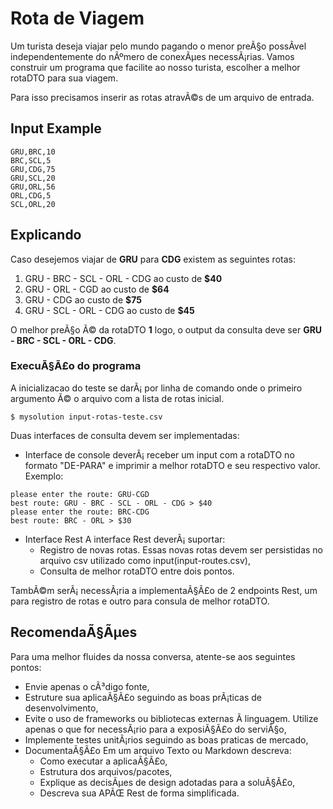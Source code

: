 # Rota de Viagem #

Um turista deseja viajar pelo mundo pagando o menor preÃ§o possÃ­vel independentemente do nÃºmero de conexÃµes necessÃ¡rias.
Vamos construir um programa que facilite ao nosso turista, escolher a melhor rotaDTO para sua viagem.

Para isso precisamos inserir as rotas atravÃ©s de um arquivo de entrada.

## Input Example ##
```csv
GRU,BRC,10
BRC,SCL,5
GRU,CDG,75
GRU,SCL,20
GRU,ORL,56
ORL,CDG,5
SCL,ORL,20
```

## Explicando ## 
Caso desejemos viajar de **GRU** para **CDG** existem as seguintes rotas:

1. GRU - BRC - SCL - ORL - CDG ao custo de **$40**
2. GRU - ORL - CGD ao custo de **$64**
3. GRU - CDG ao custo de **$75**
4. GRU - SCL - ORL - CDG ao custo de **$45**

O melhor preÃ§o Ã© da rotaDTO **1** logo, o output da consulta deve ser **GRU - BRC - SCL - ORL - CDG**.

### ExecuÃ§Ã£o do programa ###
A inicializacao do teste se darÃ¡ por linha de comando onde o primeiro argumento Ã© o arquivo com a lista de rotas inicial.

```shell
$ mysolution input-rotas-teste.csv
```

Duas interfaces de consulta devem ser implementadas:
- Interface de console deverÃ¡ receber um input com a rotaDTO no formato "DE-PARA" e imprimir a melhor rotaDTO e seu respectivo valor.
  Exemplo:

```shell
please enter the route: GRU-CGD
best route: GRU - BRC - SCL - ORL - CDG > $40
please enter the route: BRC-CDG
best route: BRC - ORL > $30
```

- Interface Rest
  A interface Rest deverÃ¡ suportar:
    - Registro de novas rotas. Essas novas rotas devem ser persistidas no arquivo csv utilizado como input(input-routes.csv),
    - Consulta de melhor rotaDTO entre dois pontos.

TambÃ©m serÃ¡ necessÃ¡ria a implementaÃ§Ã£o de 2 endpoints Rest, um para registro de rotas e outro para consula de melhor rotaDTO.

## RecomendaÃ§Ãµes ##
Para uma melhor fluides da nossa conversa, atente-se aos seguintes pontos:

* Envie apenas o cÃ³digo fonte,
* Estruture sua aplicaÃ§Ã£o seguindo as boas prÃ¡ticas de desenvolvimento,
* Evite o uso de frameworks ou bibliotecas externas Ã  linguagem. Utilize apenas o que for necessÃ¡rio para a exposiÃ§Ã£o do serviÃ§o,
* Implemente testes unitÃ¡rios seguindo as boas praticas de mercado,
* DocumentaÃ§Ã£o
  Em um arquivo Texto ou Markdown descreva:
    * Como executar a aplicaÃ§Ã£o,
    * Estrutura dos arquivos/pacotes,
    * Explique as decisÃµes de design adotadas para a soluÃ§Ã£o,
    * Descreva sua APÃŒ Rest de forma simplificada.
